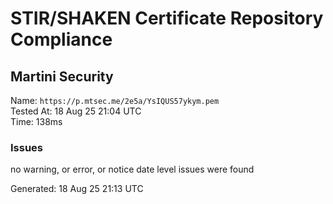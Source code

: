 # STIR/SHAKEN Certificate Repository Compliance

## Martini Security

Name: `https://p.mtsec.me/2e5a/YsIQUS57ykym.pem`\
Tested At: 18 Aug 25 21:04 UTC\
Time: 138ms

### Issues

no warning, or error, or notice date level issues were found

Generated: 18 Aug 25 21:13 UTC